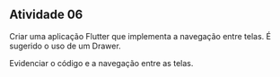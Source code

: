 ## Atividade 06

Criar uma aplicação Flutter que implementa a navegação entre telas. É sugerido o uso de um Drawer. 

Evidenciar o código e a navegação entre as telas.

